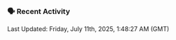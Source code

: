 ### 🗣 Recent Activity

<!--RECENT_ACTIVITY:last_update-->
Last Updated: Friday, July 11th, 2025, 1:48:27 AM (GMT)
<!--RECENT_ACTIVITY:last_update_end-->
<!--RECENT_ACTIVITY:start-->
<!--RECENT_ACTIVITY:end-->
